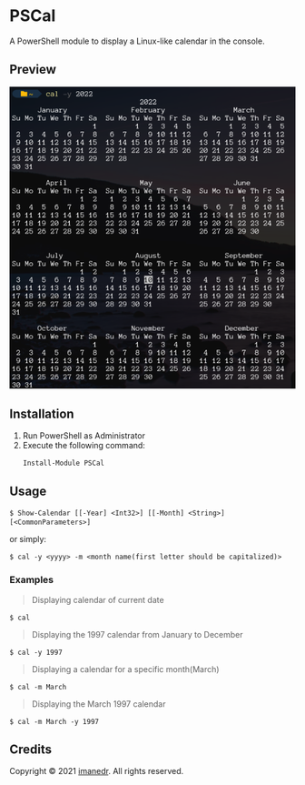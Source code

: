 # PSCal
A PowerShell module to display a Linux-like calendar in the console.

## Preview
![Preview](Images/cal2022.png)

## Installation

1. Run PowerShell as Administrator
2. Execute the following command:
    ```pwsh
    Install-Module PSCal
    ```

## Usage

```pwsh
$ Show-Calendar [[-Year] <Int32>] [[-Month] <String>] [<CommonParameters>]        
```
or simply:
```pwsh
$ cal -y <yyyy> -m <month name(first letter should be capitalized)> 
```
### Examples
> Displaying calendar of current date
```pwsh
$ cal
```
> Displaying the 1997 calendar from January to December
```pwsh 
$ cal -y 1997
```
>Displaying a calendar for a specific month(March)
```pwsh
$ cal -m March
```
>Displaying the March 1997 calendar
```pwsh
$ cal -m March -y 1997
```

## Credits
Copyright © 2021 
[imanedr](https://github.com/imanedr). All rights reserved.